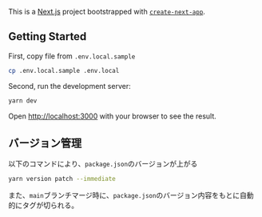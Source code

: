 This is a [Next.js](https://nextjs.org/) project bootstrapped with [`create-next-app`](https://github.com/vercel/next.js/tree/canary/packages/create-next-app).

## Getting Started

First, copy file from `.env.local.sample`

```bash
cp .env.local.sample .env.local
```

Second, run the development server:

```bash
yarn dev
```

Open [http://localhost:3000](http://localhost:3000) with your browser to see the result.

## バージョン管理

以下のコマンドにより、`package.json`のバージョンが上がる

```bash
yarn version patch --immediate
```

また、`main`ブランチマージ時に、`package.json`のバージョン内容をもとに自動的にタグが切られる。

